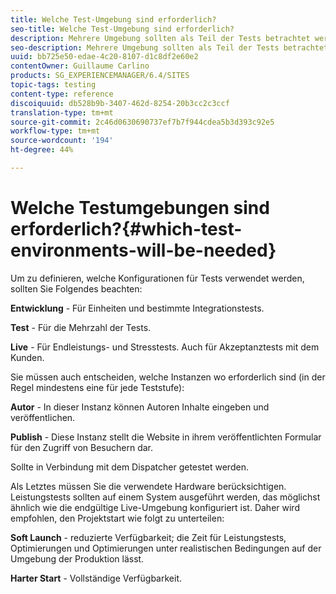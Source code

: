 ```yaml
---
title: Welche Test-Umgebung sind erforderlich?
seo-title: Welche Test-Umgebung sind erforderlich?
description: Mehrere Umgebung sollten als Teil der Tests betrachtet werden
seo-description: Mehrere Umgebung sollten als Teil der Tests betrachtet werden
uuid: bb725e50-edae-4c20-8107-d1c8df2e60e2
contentOwner: Guillaume Carlino
products: SG_EXPERIENCEMANAGER/6.4/SITES
topic-tags: testing
content-type: reference
discoiquuid: db528b9b-3407-462d-8254-20b3cc2c3ccf
translation-type: tm+mt
source-git-commit: 2c46d0630690737ef7b7f944cdea5b3d393c92e5
workflow-type: tm+mt
source-wordcount: '194'
ht-degree: 44%

---
```



# Welche Testumgebungen sind erforderlich?{#which-test-environments-will-be-needed}

Um zu definieren, welche Konfigurationen für Tests verwendet werden, sollten Sie Folgendes beachten:

**Entwicklung** - Für Einheiten und bestimmte Integrationstests.

**Test** - Für die Mehrzahl der Tests.

**Live** - Für Endleistungs- und Stresstests. Auch für Akzeptanztests mit dem Kunden.

Sie müssen auch entscheiden, welche Instanzen wo erforderlich sind (in der Regel mindestens eine für jede Teststufe):

**Autor** - In dieser Instanz können Autoren Inhalte eingeben und veröffentlichen.

**Publish** - Diese Instanz stellt die Website in ihrem veröffentlichten Formular für den Zugriff von Besuchern dar.

Sollte in Verbindung mit dem Dispatcher getestet werden.

Als Letztes müssen Sie die verwendete Hardware berücksichtigen. Leistungstests sollten auf einem System ausgeführt werden, das möglichst ähnlich wie die endgültige Live-Umgebung konfiguriert ist. Daher wird empfohlen, den Projektstart wie folgt zu unterteilen:

**Soft Launch** - reduzierte Verfügbarkeit; die Zeit für Leistungstests, Optimierungen und Optimierungen unter realistischen Bedingungen auf der Umgebung der Produktion lässt.

**Harter Start** - Vollständige Verfügbarkeit.
